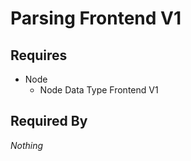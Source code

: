 # Parsing Frontend V1



## Requires

- Node
    - Node Data Type Frontend V1

## Required By

*Nothing*
